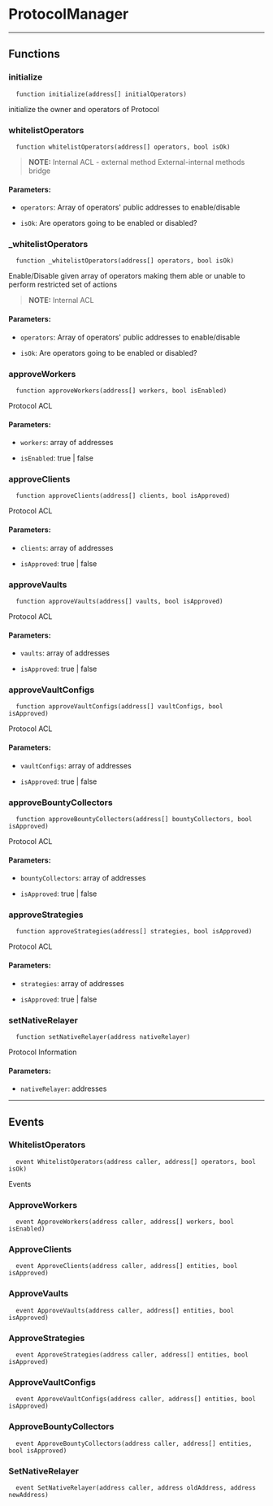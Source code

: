 # ProtocolManager




___

## Functions

### initialize

```solidity
  function initialize(address[] initialOperators)
```

initialize the owner and operators of Protocol



### whitelistOperators

```solidity
  function whitelistOperators(address[] operators, bool isOk)
```


> **NOTE:** Internal ACL - external method
External-internal methods bridge


#### Parameters:

- `operators`: Array of operators' public addresses to enable/disable

- `isOk`: Are operators going to be enabled or disabled?

### _whitelistOperators

```solidity
  function _whitelistOperators(address[] operators, bool isOk)
```

Enable/Disable given array of operators making them
able or unable to perform restricted set of actions


> **NOTE:** Internal ACL


#### Parameters:

- `operators`: Array of operators' public addresses to enable/disable

- `isOk`: Are operators going to be enabled or disabled?

### approveWorkers

```solidity
  function approveWorkers(address[] workers, bool isEnabled)
```

Protocol ACL



#### Parameters:

- `workers`: array of addresses

- `isEnabled`: true | false

### approveClients

```solidity
  function approveClients(address[] clients, bool isApproved)
```

Protocol ACL



#### Parameters:

- `clients`: array of addresses

- `isApproved`: true | false

### approveVaults

```solidity
  function approveVaults(address[] vaults, bool isApproved)
```

Protocol ACL



#### Parameters:

- `vaults`: array of addresses

- `isApproved`: true | false

### approveVaultConfigs

```solidity
  function approveVaultConfigs(address[] vaultConfigs, bool isApproved)
```

Protocol ACL



#### Parameters:

- `vaultConfigs`: array of addresses

- `isApproved`: true | false

### approveBountyCollectors

```solidity
  function approveBountyCollectors(address[] bountyCollectors, bool isApproved)
```

Protocol ACL



#### Parameters:

- `bountyCollectors`: array of addresses

- `isApproved`: true | false

### approveStrategies

```solidity
  function approveStrategies(address[] strategies, bool isApproved)
```

Protocol ACL



#### Parameters:

- `strategies`: array of addresses

- `isApproved`: true | false

### setNativeRelayer

```solidity
  function setNativeRelayer(address nativeRelayer)
```

Protocol Information



#### Parameters:

- `nativeRelayer`: addresses


___

## Events

### WhitelistOperators

```solidity
  event WhitelistOperators(address caller, address[] operators, bool isOk)
```
Events


### ApproveWorkers

```solidity
  event ApproveWorkers(address caller, address[] workers, bool isEnabled)
```


### ApproveClients

```solidity
  event ApproveClients(address caller, address[] entities, bool isApproved)
```


### ApproveVaults

```solidity
  event ApproveVaults(address caller, address[] entities, bool isApproved)
```


### ApproveStrategies

```solidity
  event ApproveStrategies(address caller, address[] entities, bool isApproved)
```


### ApproveVaultConfigs

```solidity
  event ApproveVaultConfigs(address caller, address[] entities, bool isApproved)
```


### ApproveBountyCollectors

```solidity
  event ApproveBountyCollectors(address caller, address[] entities, bool isApproved)
```


### SetNativeRelayer

```solidity
  event SetNativeRelayer(address caller, address oldAddress, address newAddress)
```


